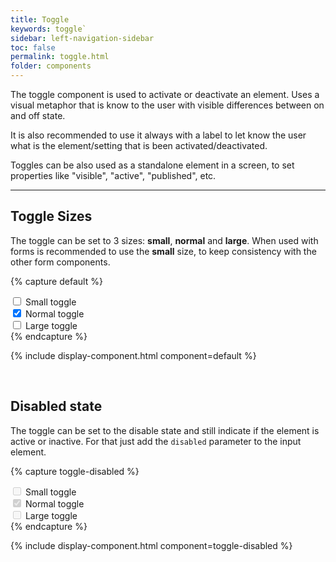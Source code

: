 ```yaml
---
title: Toggle
keywords: toggle`
sidebar: left-navigation-sidebar
toc: false
permalink: toggle.html
folder: components
---
```


The toggle component is used to activate or deactivate an element. Uses a visual metaphor that is know to the user with visible differences between on and off state.

It is also recommended to use it always with a label to let know the user what is the element/setting that is been activated/deactivated.

Toggles can be also used as a standalone element in a screen, to set properties like "visible", "active", "published", etc.

<hr/>

## Toggle Sizes

The toggle can be set to 3 sizes: **small**, **normal** and **large**. When used with forms is recommended to use the **small** size, to keep consistency with the other form components.


{% capture default %}
<div class="tn-form__item tn-form__item--check">
    <label class="tn-form__label" for="Yj07w605">
        <span class="tn-toggle tn-toggle--small tn-form__control">
            <input type="checkbox" name="" value="" id="Yj07w605">
            <span class="tn-toggle__switch" role="presentation"></span>
        </span>
        Small toggle
    </label>
</div>

<div class="tn-form__item tn-form__item--check">
    <label class="tn-form__label" for="Yj07w606">
        <span class="tn-toggle tn-form__control">
            <input type="checkbox" name="" value="" id="Yj07w606" checked>
            <span class="tn-toggle__switch" role="presentation"></span>
        </span>
        Normal toggle
    </label>
</div>

<div class="tn-form__item tn-form__item--check">
    <label class="tn-form__label" for="Yj07w607">
        <span class="tn-toggle tn-toggle--large tn-form__control">
            <input type="checkbox" name="" value="" id="Yj07w607">
            <span class="tn-toggle__switch" role="presentation"></span>
        </span>
        Large toggle
    </label>
</div>
{% endcapture %}

{% include display-component.html component=default %}

<br/>

## Disabled state

The toggle can be set to the disable state and still indicate if the element is active or inactive. For that just add the `disabled` parameter to the input element.

{% capture toggle-disabled %}
<div class="tn-form__item tn-form__item--check">
    <label class="tn-form__label" for="zj07w605">
        <span class="tn-toggle tn-toggle--small tn-form__control">
            <input type="checkbox" name="" value="" id="zj07w605" disabled>
            <span class="tn-toggle__switch" role="presentation"></span>
        </span>
        Small toggle
    </label>
</div>

<div class="tn-form__item tn-form__item--check">
    <label class="tn-form__label" for="zj07w606">
        <span class="tn-toggle tn-form__control">
            <input type="checkbox" name="" value="" id="zj07w606" checked disabled>
            <span class="tn-toggle__switch" role="presentation"></span>
        </span>
        Normal toggle
    </label>
</div>

<div class="tn-form__item tn-form__item--check">
    <label class="tn-form__label" for="zj07w607">
        <span class="tn-toggle tn-toggle--large tn-form__control">
            <input type="checkbox" name="" value="" id="zj07w607" disabled>
            <span class="tn-toggle__switch" role="presentation"></span>
        </span>
        Large toggle
    </label>
</div>
{% endcapture %}

{% include display-component.html component=toggle-disabled %}

